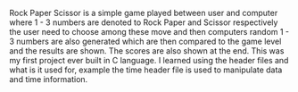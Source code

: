 Rock Paper Scissor is a simple game played between user and computer where 1 - 3 numbers are denoted to Rock Paper and Scissor respectively the user need to choose among these move and then computers random 1 - 3 numbers are also generated which are then compared to the game level and the results are shown. The scores are also shown at the end.
This was my first project ever built in C language.
I learned using the header files and what is it used for, example the time header file is used to manipulate data and time information.
